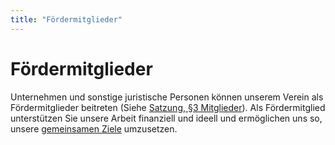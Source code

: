 ```yaml
---
title: "Fördermitglieder"
---
```


# Fördermitglieder

Unternehmen und sonstige juristische Personen können unserem Verein als Fördermitglieder beitreten (Siehe [Satzung, §3 Mitglieder](/satzung#3)).
Als Fördermitglied unterstützen Sie unsere Arbeit finanziell und ideell und ermöglichen uns so, unsere [gemeinsamen Ziele](/verein) umzusetzen.
